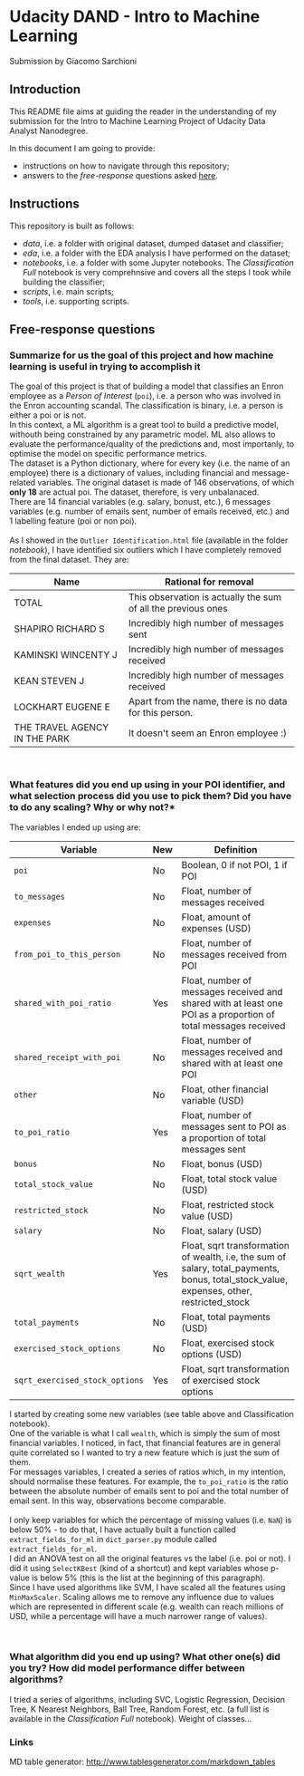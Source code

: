 # Udacity DAND - Intro to Machine Learning
Submission by Giacomo Sarchioni

## Introduction
This README file aims at guiding the reader in the understanding of my 
submission for the Intro to Machine Learning Project
of Udacity Data Analyst Nanodegree.

In this document I am going to provide:
* instructions on how to navigate through this repository;
* answers to the *free-response* questions asked [here](https://docs.google.com/document/d/1NDgi1PrNJP7WTbfSUuRUnz8yzs5nGVTSzpO7oeNTEWA/pub?embedded=true).

## Instructions
This repository is built as follows:
* *data*, i.e. a folder with original dataset, dumped dataset and classifier;
* *eda*, i.e. a folder with the EDA analysis I have performed on the dataset;
* *notebooks*, i.e. a folder with some Jupyter notebooks. The *Classification Full* notebook is very comprehnsive and covers all the steps I took while building the classifier;
* *scripts*, i.e. main scripts;
* *tools*, i.e. supporting scripts.


## Free-response questions
### Summarize for us the goal of this project and how machine learning is useful in trying to accomplish it

The goal of this project is that of building a model that classifies an Enron employee as a *Person of Interest* (`poi`), i.e. a person who was involved in the Enron accounting scandal. The classification is binary,
i.e. a person is either a poi or is not.
<br>In this context, a ML algorithm is a great tool to build a predictive model, withouth being constrained by any parametric model. ML also allows to evaluate the performance/quality of the predictions and, most importanly, to optimise the model on specific performance metrics.
<br>The dataset is a Python dictionary, where for every 
key (i.e. the name of an employee) there is a dictionary of values,
including financial and message-related variables. The original 
dataset is made of 146 observations, of which **only 18** are
actual poi. The dataset, therefore, is very unbalanaced.
<br>There are 14 financial variables (e.g. salary, bonust, etc.), 6 messages variables (e.g. number of emails sent, number of emails received, etc.) and 1 labelling feature (poi or non poi).
<br>
<br>
As I showed in the `Outlier Identification.html` file (available in the folder *notebook*), I have identified six outliers which I have 
completely removed from the final dataset. They are:

| Name                          | Rational for removal                                                        |
|-------------------------------|---------------------------------------------------------------|
| TOTAL                         | This observation is actually the sum of all the previous ones |
| SHAPIRO RICHARD S             | Incredibly high number of messages sent                       |
| KAMINSKI WINCENTY J           | Incredibly high number of messages received                   |
| KEAN STEVEN J                 | Incredibly high number of messages received                   |
| LOCKHART EUGENE E             | Apart from the name, there is no data for this person.        |
| THE TRAVEL AGENCY IN THE PARK | It doesn't seem an Enron employee :)                          |

<br>

### What features did you end up using in your POI identifier, and what selection process did you use to pick them? Did you have to do any scaling? Why or why not?*

The variables I ended up using are:

| Variable                       | New | Definition                                                                                                                                |
|--------------------------------|-----|-------------------------------------------------------------------------------------------------------------------------------------------|
| `poi`                          | No  |  Boolean, 0 if not POI, 1 if POI                                                                                                          |
| `to_messages`                  | No  | Float, number of messages received                                                                                                        |
| `expenses`                    | No  | Float, amount of expenses (USD)                                                                                                           |
| `from_poi_to_this_person`      | No  | Float, number of messages received from POI                                                                                               |
| `shared_with_poi_ratio`        | Yes | Float, number of messages received and shared with at least one POI as a proportion of total messages received                            |
| `shared_receipt_with_poi`      | No  | Float, number of messages received and shared with at least one POI                                                                       |
| `other`                        | No  | Float, other financial variable (USD)                                                                                                     |
| `to_poi_ratio`                 | Yes | Float, number of messages sent to POI as a proportion of total messages sent                                                              |
| `bonus`                        | No  | Float, bonus (USD)                                                                                                                        |
| `total_stock_value`            | No  | Float, total stock value (USD)                                                                                                            |
| `restricted_stock`             | No  | Float, restricted stock value (USD)                                                                                                       |
| `salary`                       | No  | Float, salary (USD)                                                                                                                       |
| `sqrt_wealth`                  | Yes | Float, sqrt transformation of wealth, i.e, the sum of salary, total_payments, bonus, total_stock_value, expenses, other, restricted_stock |
| `total_payments`               | No  | Float, total payments (USD)                                                                                                               |
| `exercised_stock_options`      | No  | Float, exercised stock options (USD)                                                                                                      |
| `sqrt_exercised_stock_options` | Yes | Float, sqrt transformation of exercised stock options                                                                                     |

I started by creating some new variables (see table above and Classification notebook).
<br>One of the variable is what I call `wealth`, which is simply the sum of most financial variables. I noticed, in fact, that financial features are in general quite correlated so I wanted to try a new feature which is just the sum of them.
<br>For messages variables, I created a series of ratios which, in my intention, should normalise these features. For example, the `to_poi_ratio` is the ratio between the absolute number of emails sent to poi and the total number of email sent. In this way, observations become comparable.
<br>
<br>
I only keep variables for which the percentage of missing values (i.e. `NaN`) is below 50% - to do that, I have actually built a function called `extract_fields_for_ml` in `dict_parser.py` module called `extract_fields_for_ml`.
<br>
I did an ANOVA test on all the original features vs the label (i.e. poi or not). I did it using `SelectKBest` (kind of a shortcut) and kept variables whose p-value is below 5% (this is the list at the beginning of this paragraph).
<br>
Since I have used algorithms like SVM, I have scaled all the features using `MinMaxScaler`. Scaling allows me to remove any influence due to values which are represented in different scale (e.g. wealth can reach millions of USD, while a percentage will have a much narrower range of values).

<br>

### What algorithm did you end up using? What other one(s) did you try? How did model performance differ between algorithms?

I tried a series of algorithms, including SVC, Logistic Regression, Decision Tree, K Nearest Neighbors, Ball Tree, Random Forest, etc. (a full list is available in the *Classification Full* notebook). 
Weight of classes...



### Links
MD table generator: http://www.tablesgenerator.com/markdown_tables 
